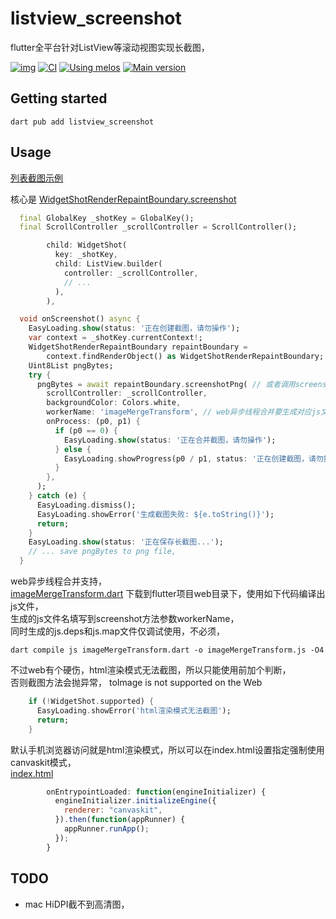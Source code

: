 # listview_screenshot
flutter全平台针对ListView等滚动视图实现长截图，

[![img](https://img.shields.io/github/release/AoEiuV020/listview_screenshot.svg)](https://github.com/AoEiuV020/listview_screenshot/releases)
[![CI](https://github.com/AoEiuV020/listview_screenshot/workflows/CI/badge.svg)](https://github.com/AoEiuV020/listview_screenshot/actions)
[![Using melos](https://img.shields.io/badge/maintained%20with-melos-f700ff.svg?style=flat-square)](https://github.com/invertase/melos)
[![Main version](https://img.shields.io/pub/v/listview_screenshot.svg)](https://pub.dev/packages/listview_screenshot)

## Getting started

```shell
dart pub add listview_screenshot
```

## Usage
[列表截图示例](./apps/example/lib/src/sample_feature/sample_item_list_view.dart)  

核心是 [WidgetShotRenderRepaintBoundary.screenshot](./packages/listview_screenshot/lib/listview_screenshot.dart)  
```dart
  final GlobalKey _shotKey = GlobalKey();
  final ScrollController _scrollController = ScrollController();
```
```dart
        child: WidgetShot(
          key: _shotKey,
          child: ListView.builder(
            controller: _scrollController,
            // ...
          ),
        ),
```
```dart
  void onScreenshot() async {
    EasyLoading.show(status: '正在创建截图，请勿操作');
    var context = _shotKey.currentContext!;
    WidgetShotRenderRepaintBoundary repaintBoundary =
        context.findRenderObject() as WidgetShotRenderRepaintBoundary;
    Uint8List pngBytes;
    try {
      pngBytes = await repaintBoundary.screenshotPng( // 或者调用screenshotImage得到image库的Image对象，
        scrollController: _scrollController,
        backgroundColor: Colors.white,
        workerName: 'imageMergeTransform', // web异步线程合并要生成对应js文件，否则不传，
        onProcess: (p0, p1) {
          if (p0 == 0) {
            EasyLoading.show(status: '正在合并截图，请勿操作');
          } else {
            EasyLoading.showProgress(p0 / p1, status: '正在创建截图，请勿操作, $p0/$p1');
          }
        },
      );
    } catch (e) {
      EasyLoading.dismiss();
      EasyLoading.showError('生成截图失败: ${e.toString()}');
      return;
    }
    EasyLoading.show(status: '正在保存长截图...');
    // ... save pngBytes to png file,
  }
```
web异步线程合并支持，  
[imageMergeTransform.dart](./packages/listview_screenshot/web/imageMergeTransform.dart)
下载到flutter项目web目录下，使用如下代码编译出js文件，  
生成的js文件名填写到screenshot方法参数workerName，  
同时生成的js.deps和js.map文件仅调试使用，不必须，  
```shell
dart compile js imageMergeTransform.dart -o imageMergeTransform.js -O4
```
不过web有个硬伤，html渲染模式无法截图，所以只能使用前加个判断，  
否则截图方法会抛异常，
toImage is not supported on the Web    
```dart
    if (!WidgetShot.supported) {
      EasyLoading.showError('html渲染模式无法截图');
      return;
    }
```
默认手机浏览器访问就是html渲染模式，所以可以在index.html设置指定强制使用canvaskit模式，  
[index.html](../../apps/example/web/index.html)  
```js
        onEntrypointLoaded: function(engineInitializer) {
          engineInitializer.initializeEngine({
            renderer: "canvaskit",
          }).then(function(appRunner) {
            appRunner.runApp();
          });
        }
```

## TODO
- mac HiDPI截不到高清图，